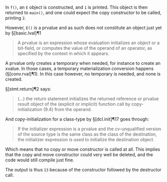In `f()`, an `E` object is constructed, and `1` is printed. This object is then returned to `main()`, and one could expect the copy constructor to be called, printing `2`.

However, `E()` is a prvalue and as such does not constitute an object just yet by §[basic.lval]¶1

> A prvalue is an expression whose evaluation initializes an object or a bit-field, or computes the value of the operand of an operator, as specified by the context in which it appears.

A prvalue only creates a temporary when needed, for instance to create an xvalue. In those cases, a temporary materialization conversion happens (§[conv.rval]¶1). In this case however, no temporary is needed, and none is created.

§[stmt.return]¶2 says:

> (...) the return statement initializes the returned reference or prvalue result object of the
(explicit or implicit) function call by copy-initialization (9.4) from the operand.

And copy-initialization for a class-type by §[dcl.init]¶17 goes through:

> If the initializer expression is a prvalue and the cv-unqualified version of the source type is the same class as the class of the destination, the initializer expression is used to initialize the destination object.

Which means that no copy or move constructor is called at all. This implies that the copy and move constructor could very well be deleted, and the code would still compile just fine.

The output is thus `13` because of the constructor followed by the destructor call.